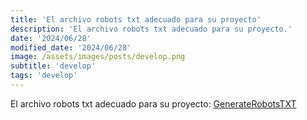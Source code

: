 ```yaml
---
title: 'El archivo robots txt adecuado para su proyecto'
description: 'El archivo robots txt adecuado para su proyecto.'
date: '2024/06/28'
modified_date: '2024/06/28'
image: /assets/images/posts/develop.png
subtitle: 'develop'
tags: 'develop'
---
```


El archivo robots txt adecuado para su proyecto: [GenerateRobotsTXT](https://www.generaterobotstxt.com/)
